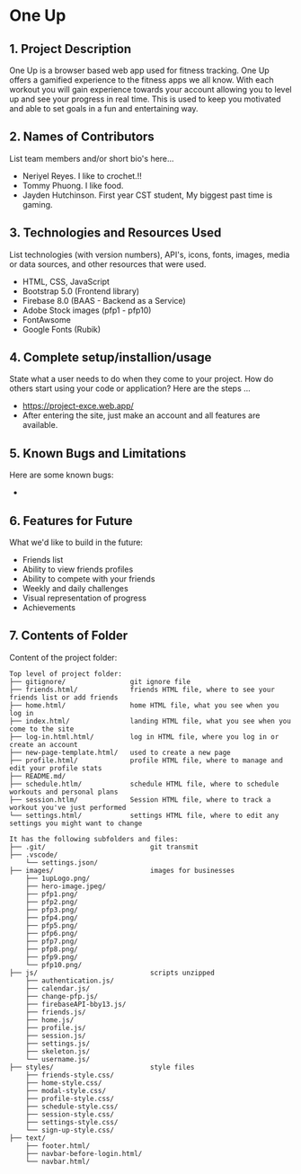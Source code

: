 # One Up

## 1. Project Description

One Up is a browser based web app used for fitness tracking. One Up offers a gamified experience to the fitness apps we all know. With each workout you will gain experience towards your account allowing you to level up and see your progress in real time. This is used to keep you motivated and able to set goals in a fun and entertaining way.

## 2. Names of Contributors

List team members and/or short bio's here...

- Neriyel Reyes. I like to crochet.!!
- Tommy Phuong. I like food.
- Jayden Hutchinson. First year CST student, My biggest past time is gaming.

## 3. Technologies and Resources Used

List technologies (with version numbers), API's, icons, fonts, images, media or data sources, and other resources that were used.

- HTML, CSS, JavaScript
- Bootstrap 5.0 (Frontend library)
- Firebase 8.0 (BAAS - Backend as a Service)
- Adobe Stock images (pfp1 - pfp10)
- FontAwsome
- Google Fonts (Rubik)

## 4. Complete setup/installion/usage

State what a user needs to do when they come to your project. How do others start using your code or application?
Here are the steps ...

- https://project-exce.web.app/
- After entering the site, just make an account and all features are available.

## 5. Known Bugs and Limitations

Here are some known bugs:

-

## 6. Features for Future

What we'd like to build in the future:

- Friends list
- Ability to view friends profiles
- Ability to compete with your friends
- Weekly and daily challenges
- Visual representation of progress
- Achievements

## 7. Contents of Folder

Content of the project folder:

```
Top level of project folder:
├── gitignore/                git ignore file
├── friends.html/             friends HTML file, where to see your friends list or add friends
├── home.html/                home HTML file, what you see when you log in
├── index.html/               landing HTML file, what you see when you come to the site
├── log-in.html.html/         log in HTML file, where you log in or create an account
├── new-page-template.html/   used to create a new page
├── profile.html/             profile HTML file, where to manage and edit your profile stats
├── README.md/
├── schedule.htlm/            schedule HTML file, where to schedule workouts and personal plans
├── session.htlm/             Session HTML file, where to track a workout you've just performed
└── settings.html/            settings HTML file, where to edit any settings you might want to change

It has the following subfolders and files:
├── .git/                          git transmit
├── .vscode/
    └── settings.json/
├── images/                        images for businesses
    ├── 1upLogo.png/
    ├── hero-image.jpeg/
    ├── pfp1.png/
    ├── pfp2.png/
    ├── pfp3.png/
    ├── pfp4.png/
    ├── pfp5.png/
    ├── pfp6.png/
    ├── pfp7.png/
    ├── pfp8.png/
    ├── pfp9.png/
    └── pfp10.png/
├── js/                            scripts unzipped
    ├── authentication.js/
    ├── calendar.js/
    ├── change-pfp.js/
    ├── firebaseAPI-bby13.js/
    ├── friends.js/
    ├── home.js/
    ├── profile.js/
    ├── session.js/
    ├── settings.js/
    ├── skeleton.js/
    └── username.js/
├── styles/                        style files
    ├── friends-style.css/
    ├── home-style.css/
    ├── modal-style.css/
    ├── profile-style.css/
    ├── schedule-style.css/
    ├── session-style.css/
    ├── settings-style.css/
    └── sign-up-style.css/
├── text/
    ├── footer.html/
    ├── navbar-before-login.html/
    └── navbar.html/
```
